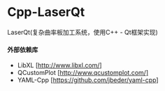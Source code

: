 # Cpp-LaserQt

LaserQt(复杂曲率板加工系统，使用C++ - Qt框架实现)

#### 外部依赖库

* LibXL [http://www.libxl.com/]
* QCustomPlot [http://www.qcustomplot.com/]
* YAML-Cpp [https://github.com/jbeder/yaml-cpp]


